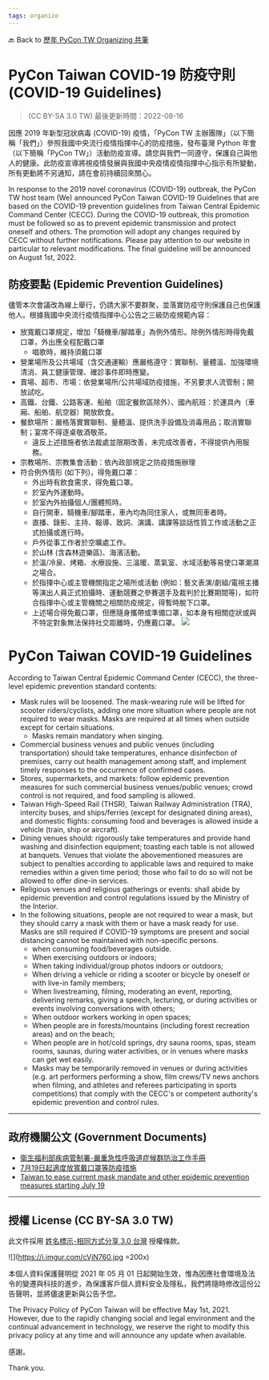 ```yaml
---
tags: organize
---
```


🔙 Back to [歷年 PyCon TW Organizing 共筆](/ryPr7SFyP/%2FHM5mHCFKQCu7-W5ea8ITcw%3Fview)

# PyCon Taiwan COVID-19 防疫守則 (COVID-19 Guidelines)

> (CC BY-SA 3.0 TW)
> 最後更新時間：2022-08-16

因應 2019 年新型冠狀病毒 (COVID-19) 疫情，「PyCon TW 主辦團隊」（以下簡稱「我們」）參照我國中央流行疫情指揮中心的防疫措施，發布臺灣 Python 年會（以下簡稱「PyCon TW」）活動防疫宣導。請您與我們一同遵守，保護自己與他人的健康。此防疫宣導將視疫情發展與我國中央疫情疫情指揮中心指示有所變動，所有更動將不另通知，請在會前持續回來關心。

In response to the 2019 novel coronavirus (COVID-19) outbreak, the PyCon TW host team (We) announced PyCon Taiwan COVID-19 Guidelines that are based on the COVID-19 prevention guidelines from Taiwan Central Epidemic Command Center (CECC). During the COVID-19 outbreak, this promotion must be followed so as to prevent epidemic transmission and protect oneself and others. The promotion will adopt any changes required by CECC without further notifications. Please pay attention to our website in particular to relevant modifications. The final guideline will be announced on August 1st, 2022.

## 防疫要點 (Epidemic Prevention Guidelines)

儘管本次會議改為線上舉行，仍請大家不要群聚，並落實防疫守則保護自己也保護他人。根據我國中央流行疫情指揮中心公告之三級防疫規範內容：

- 放寬戴口罩規定，增加「騎機車/腳踏車」為例外情形。除例外情形時得免戴口罩，外出應全程配戴口罩
    - 唱歌時，維持須戴口罩
- 營業場所及公共場域（含交通運輸）應嚴格遵守：實聯制、量體溫、加強環境清消、員工健康管理、確診事件即時應變。
- 賣場、超市、市場：依營業場所/公共場域防疫措施，不另要求人流管制；開放試吃。
- 高鐵、台鐵、公路客運、船舶（固定餐飲區除外）、國內航班：於運具內（車廂、船舶、航空器）開放飲食。 
- 餐飲場所：嚴格落實實聯制、量體溫、提供洗手設備及消毒用品；取消實聯制；宴席不得逐桌敬酒敬茶。
    - 違反上述措施者依法裁處並限期改善，未完成改善者，不得提供內用服務。
- 宗教場所、宗教集會活動：依內政部規定之防疫措施辦理
- 符合例外情形 (如下列)，得免戴口罩：
    * 外出時有飲食需求，得免戴口罩。
    * 於室內外運動時。
    * 於室內外拍攝個人/團體照時。
    * 自行開車，騎機車/腳踏車，車內均為同住家人，或無同車者時。
    * 直播、錄影、主持、報導、致詞、演講、講課等談話性質工作或活動之正式拍攝或進行時。
    * 戶外從事工作者於空曠處工作。
    * 於山林 (含森林遊樂區)、海濱活動。
    * 於溫/冷泉、烤箱、水療設施、三溫暖、蒸氣室、水域活動等易使口罩潮濕之場合。
    * 於指揮中心或主管機關指定之場所或活動 (例如：藝文表演/劇組/電視主播等演出人員正式拍攝時、運動競賽之參賽選手及裁判於比賽期間等)，如符合指揮中心或主管機關之相關防疫規定，得暫時脫下口罩。
    * 上述場合得免戴口罩，但應隨身攜帶或準備口罩，如本身有相關症狀或與不特定對象無法保持社交距離時，仍應戴口罩。
![](https://i.imgur.com/C5g1s5f.png)

# PyCon Taiwan COVID-19 Guidelines

According to Taiwan Central Epidemic Command Center (CECC), the three-level epidemic prevention standard contents:

- Mask rules will be loosened. The mask-wearing rule will be lifted for scooter riders/cyclists, adding one more situation where people are not required to wear masks. Masks are required at all times when outside except for certain situations.
    - Masks remain mandatory when singing.
- Commercial business venues and public venues (including transportation) should take temperatures, enhance disinfection of premises, carry out health management among staff, and implement timely responses to the occurrence of confirmed cases.
- Stores, supermarkets, and markets: follow epidemic prevention measures for such commercial business venues/public venues; crowd control is not required, and food sampling is allowed.
- Taiwan High-Speed Rail (THSR), Taiwan Railway Administration (TRA), intercity buses, and ships/ferries (except for designated dining areas), and domestic flights: consuming food and beverages is allowed inside a vehicle (train, ship or aircraft).
- Dining venues should: rigorously take temperatures and provide hand washing and disinfection equipment; toasting each table is not allowed at banquets. Venues that violate the abovementioned measures are subject to penalties according to applicable laws and required to make remedies within a given time period; those who fail to do so will not be allowed to offer dine-in services.
- Religious venues and religious gatherings or events: shall abide by epidemic prevention and control regulations issued by the Ministry of the Interior.
- In the following situations, people are not required to wear a mask, but they should carry a mask with them or have a mask ready for use. Masks are still required if COVID-19 symptoms are present and social distancing cannot be maintained with non-specific persons.
    - when consuming food/beverages outside.
    - When exercising outdoors or indoors;
    - When taking individual/group photos indoors or outdoors;
    - When driving a vehicle or riding a scooter or bicycle by oneself or with live-in family members;
    - When livestreaming, filming, moderating an event, reporting, delivering remarks, giving a speech, lecturing, or during activities or events involving conversations with others;
    - When outdoor workers working in open spaces;
    - When people are in forests/mountains (including forest recreation areas) and on the beach;
    - When people are in hot/cold springs, dry sauna rooms, spas, steam rooms, saunas, during water activities, or in venues where masks can get wet easily.
    - Masks may be temporarily removed in venues or during activities (e.g. art performers performing a show, film crews/TV news anchors when filming, and athletes and referees participating in sports competitions) that comply with the CECC's or competent authority's epidemic prevention and control rules.

---

## 政府機關公文 (Government Documents)

- [衛生福利部疾病管制署-嚴重急性呼吸道症候群防治工作手冊](https://www.cdc.gov.tw/File/Get/s8bfTZsDHo4V2CE2-ozrDg)
- [7月19日起適度放寬戴口罩等防疫措施](https://www.cdc.gov.tw/Bulletin/Detail/-WvwxFUEGhG2rWmJyijZrA?typeid=9)
- [Taiwan to ease current mask mandate and other epidemic prevention measures starting July 19](https://www.cdc.gov.tw/En/Bulletin/Detail/1rDzZPGoQuMtXrWDDeihSA?typeid=158)

---

## 授權 License (CC BY-SA 3.0 TW)

此文件採用 [姓名標示-相同方式分享 3.0 台灣](https://creativecommons.org/licenses/by-sa/3.0/tw/deed.zh_TW) 授權條款。

![](https://i.imgur.com/cVjN760.jpg =200x) 

本個人資料保護聲明從 2021 年 05 月 01 日起開始生效，惟為因應社會環境及法令的變遷與科技的進步，為保護客戶個人資料安全及隱私，我們將隨時修改這份公告聲明，並將儘速更新與公告予您。

The Privacy Policy of PyCon Taiwan will be effective May 1st, 2021. However, due to the rapidly changing social and legal environment and the continual advancement in technology, we reserve the right to modify this privacy policy at any time and will announce any update when available.


感謝。

Thank you.
